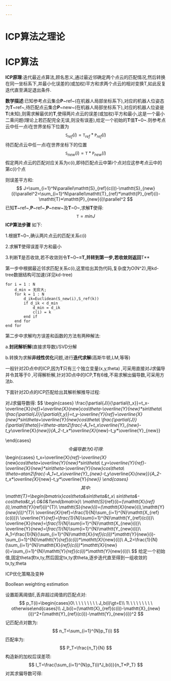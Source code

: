 ```yaml
---

---
```


# ICP算法之理论

# ICP算法

**ICP原理**:迭代最近点算法,顾名思义,通过最近邻确定两个点云的匹配情况,然后转换在同一坐标系下,并最小化误差的(或加权)平方和求两个点云的相对变换T,如此反复迭代直至满足退出条件.



**数学描述**:已知参考点云集合**P**~ref~(在机器人局部坐标系下),对应的机器人位姿态为**T**~ref~,待匹配点云集合**P**~new~(在机器人局部坐标系下),对应的机器人位姿是**T**(未知),则需求解最优的**T**,使得两片点云的误差(或加权)平方和最小,这是一个最小二乘问题(理论上若匹配完全无误,则没有误差),给定一个初始的**T**值**T**~0~.则参考点云中任一点i在世界坐标下位置为
$$
\mathtt{S}_{ref}(i)=\mathtt{T}_{ref}*\mathtt{P}_{ref}(i)
$$
待匹配点云中任一点i在世界坐标下的位置
$$
\mathtt{S}_{new}(i)=\mathtt{T}*\mathtt{P}_{new}(i)
$$
假定两片点云的匹配对应关系为c(i),即待匹配点云中第i个点对应这参考点云中的第c(i)个点

则误差平方和:
$$
J=\sum_{i=1}^N\parallel\mathtt{S}_{ref}(c(i))-\mathtt{S}_{new}(i)\parallel^2=\sum_{i=1}^N\parallel\mathtt{T}_{ref}*\mathtt{P}_{ref}(i)-\mathtt{T}*\mathtt{P}_{new}(i)\parallel^2
$$
已知**T**~ref~,**P**~ref~,**P**~new~及**T**~0~,求解**T**使得:
$$
\mathtt{T}=minJ
$$
**ICP算法步骤** 如下:

1.根据**T**~0~,确认两片点云的匹配关系c(i)

2.求解**T**使得误差平方和最小

3.判断**T**是否收敛,若不收敛则令**T**~0~**=**T**,并转到第一步,若收敛则返回**T**

第一步中根据最近邻求匹配关系c(i),这里给出其伪代码,复杂度为O(N^2),用kd-tree数据结构可加速(详见kd-tree)

```pseudocode
for i = 1 : N
	d_min = 无穷大;
	for k = 1 : N
		d_ik=Euclidean(S_new(i),S_ref(k))
		if d_ik < d_min
			d_min = d_ik
			c(i) = k
		end if
	end for
end for
```



第二步中求解均方误差和函数的方法有两种解法:

a.**封闭解析解**(直接求导数)/SVD分解

b.转换为求解**非线性优化**问题,进行**迭代求解**(高斯牛顿,LM,等等)

一般针对2D点中的ICP,因为**T**只有三个独立变量(x,y,theta) ,可采用直接对J求偏导并令其等于0 ,可得解析解,针对3D点中的ICP,**T**有6维,不易求解出偏导数,可采用方法b.

下面针对2D点的ICP匹配给出其解析解推导过程:

对J求偏导数得:
$$
\begin{cases}
\frac{\partial{J}}{\partial{t_x}}=t_x-\overline{X}_{ref}+\overline{X}_{new}*cos\theta-\overline{Y}_{new}*sin\theta\\
\frac{\partial{J}}{\partial{t_y}}=t_y-\overline{Y}_{ref}+\overline{X}_{new}*sin\theta+\overline{Y}_{new}*cos\theta\\
\frac{\partial{J}}{\partial{\theta}}=\theta-atan2\frac{-A_1+t_x*\overline{Y}_{new}-t_y*\overline{X}_{new}}{A_2-t_x*\overline{X}_{new}-t_y*\overline{Y}_{new}}


\end{cases}
$$
令偏导数为0可得:
$$
\begin{cases}
t_x=\overline{X}_{ref}-\overline{X}_{new}*cos\theta+\overline{Y}_{new}*sin\theta\\
t_y=\overline{Y}_{ref}-\overline{X}_{new}*sin\theta-\overline{Y}_{new}*cos\theta\\
\theta=atan2\frac{-A_1+t_x*\overline{Y}_{new}-t_y*\overline{X}_{new}}{A_2-t_x*\overline{X}_{new}-t_y*\overline{Y}_{new}}
\end{cases}
$$
其中:
$$
\mathtt{T}=\begin{bmatrix}cos\theta&sin\theta&t_x\\
						sin\theta&-cos\theta&t_y\\
						0&0&1\end{bmatrix}\\
\mathtt{S}_{ref}(i)=(\mathtt{X}_{ref}(i),\mathtt{Y}_{ref}(i)^{T}\\
\mathtt{S}_{new}(i)=(\mathtt{X}_{new}(i),\mathtt{Y}_{new}(i))^{T}\\
\overline{X}_{ref}=\frac{1}{N}\sum_{i=1}^{N}\mathtt{X_{ref}(c(i))}\\
\overline{Y}_{ref}=\frac{1}{N}\sum_{i=1}^{N}\mathtt{Y_{ref}(c(i)}\\
\overline{X}_{new}=\frac{1}{N}\sum_{i=1}^{N}\mathtt{X_{new}(i)}\\
\overline{Y}_{new}=\frac{1}{N}\sum_{i=1}^{N}\mathtt{Y_{new}(i)}\\
A_1=\frac{1}{N}(\sum_{i=1}^{N}\mathtt{X}_{ref}(c(i))*\mathtt{Y}_{new}(i)-\sum_{i=1}^{N}\mathtt{Y}_{ref}(c(i))*\mathtt{X}_{new}(i))\\
A_2=\frac{1}{N}(\sum_{i=1}^{N}\mathtt{X}_{ref}(c(i))*\mathtt{X}_{new}(i)+\sum_{i=1}^{N}\mathtt{Y}_{ref}(c(i))*\mathtt{Y}_{new}(i))\\
$$
给定一个初始值,固定theta求tx,ty,然后固定tx,ty求theta,逐步迭代直至得到一组收敛的tx,ty,theta

ICP优化策略及变种

Boollean weighting estimation

设置距离阈值E,丢弃超过阈值的匹配点对:
$$
p_T(i)=\begin{cases}0\ \ \ \ \ \ \ \ \ J_b(i)\gt=E\\
					1\ \ \ \ \ \ \ \ \ otherwise\end{cases}\\
					J_b(i)=(\mathtt{X}_{ref}(c(i))-\mathtt{X}_{new}(i))^2+(\mathtt{Y}_{ref}(c(i))-\mathtt{Y}_{new}(i))^2
$$
记匹配点对数为:
$$
n_T=\sum_{i=1}^{N}p_T(i)
$$
匹配率为:
$$
P_T=\frac{n_T}{N}
$$
构造新的加权后误差项:
$$
I_T=\frac{\sum_{i=1}^{N}p_T(i)*J_b(i)}{n_T*P_T}
$$
对其求偏导数可得:













